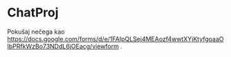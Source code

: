 # ChatProj

Pokušaj nečega kao https://docs.google.com/forms/d/e/1FAIpQLSej4MEAozf4wwtXYjKtyfgoaaOIbPRfkWzBo73NDdL6jOEacg/viewform .
